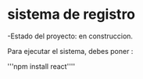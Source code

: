 <h1>sistema de registro </h1>

-Estado del proyecto: en construccion.

Para ejecutar el sistema, debes poner : 

'''npm install react''''
